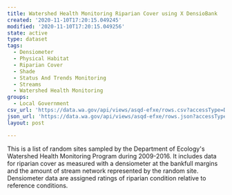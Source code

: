 ```yaml
---
title: Watershed Health Monitoring Riparian Cover using X DensioBank
created: '2020-11-10T17:20:15.049245'
modified: '2020-11-10T17:20:15.049256'
state: active
type: dataset
tags:
  - Densiometer
  - Physical Habitat
  - Riparian Cover
  - Shade
  - Status And Trends Monitoring
  - Streams
  - Watershed Health Monitoring
groups:
  - Local Government
csv_url: 'https://data.wa.gov/api/views/asqd-efxe/rows.csv?accessType=DOWNLOAD'
json_url: 'https://data.wa.gov/api/views/asqd-efxe/rows.json?accessType=DOWNLOAD'
layout: post

---
```

This is a list of random sites sampled by the Department of Ecology's Watershed Health Monitoring Program during 2009-2016. It includes data for riparian cover as measured with a densiometer at the bankfull margins and the amount of stream network represented by the random site. Densiometer data are assigned ratings of riparian condition relative to reference conditions.
